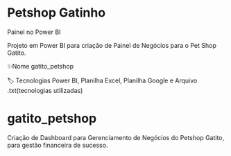 # Petshop Gatinho
Painel no Power BI

Projeto em Power BI para criação de Painel de Negócios para o Pet Shop Gatito.

✨Nome	gatito_petshop

🏷️ Tecnologias	Power BI, Planilha Excel, Planilha Google e Arquivo .txt(tecnologias utilizadas)



# gatito_petshop
Criação de Dashboard para Gerenciamento de Negócios do Petshop Gatito, para gestão financeira de sucesso.
